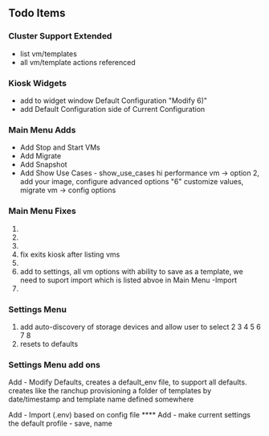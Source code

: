 ## Todo Items

### Cluster Support Extended
- list vm/templates
- all vm/template actions referenced

### Kiosk Widgets
- add to widget window Default Configuration "Modify 6)"
- add Default Configuration side of Current Configuration

### Main Menu Adds

- Add Stop and Start VMs
- Add Migrate
- Add Snapshot
- Add Show Use Cases - show_use_cases hi performance vm -> option 2, add your image, configure advanced options "6" customize values,  migrate vm -> config options 



### Main Menu Fixes
1) 
2)
3)
4) fix exits kiosk after listing vms
5) 
6) add to settings, all vm options with ability to save as a template, we need to suport import which is listed abvoe in Main Menu -Import 
7) 

### Settings Menu

1) add auto-discovery of storage devices and allow user to select
2
3
4
5
6
7
8
9) resets to defaults

### Settings Menu add ons
Add - Modify Defaults, creates a default_env file, to support all defaults. creates like the ranchup provisioning a folder of templates by date/timestamp and template name defined somewhere

Add - Import (.env) based on config file ****
Add - make current settings the default profile - save, name 
